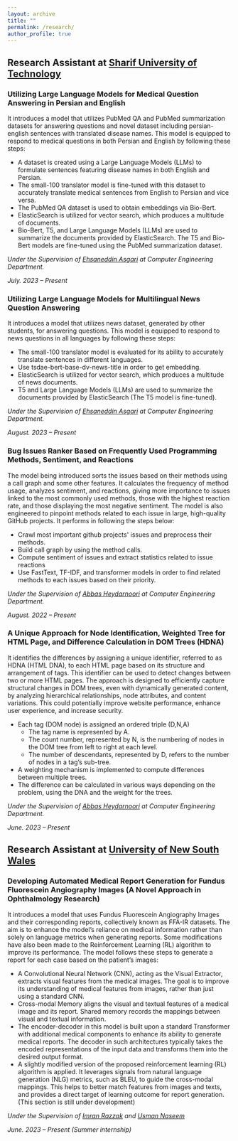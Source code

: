 ```yaml
---
layout: archive
title: ""
permalink: /research/
author_profile: true
---
```

## Research Assistant at [Sharif University of Technology](https://aut.ac.ir/)

### Utilizing Large Language Models for Medical Question Answering in Persian and English
It introduces a model that utilizes PubMed QA and PubMed summarization datasets for answering questions and novel dataset including persian-english sentences with translated disease names. This model is equipped to respond to medical questions in both Persian and English by following these steps:
- A dataset is created using a Large Language Models (LLMs) to formulate sentences featuring disease names in both English and Persian.
- The small-100 translator model is fine-tuned with this dataset to accurately translate medical sentences from English to Persian and vice versa.
- The PubMed QA dataset is used to obtain embeddings via Bio-Bert.
- ElasticSearch is utilized for vector search, which produces a multitude of documents.
- Bio-Bert, T5, and Large Language Models (LLMs) are used to summarize the documents provided by ElasticSearch. The T5 and Bio-Bert models are fine-tuned using the PubMed summarization dataset.

_Under the Supervision of  [Ehsaneddin Asgari](https://scholar.google.com/citations?user=lIVvIFsAAAAJ&hl=en) at Computer Engineering Department._

*July. 2023 – Present*


### Utilizing Large Language Models for Multilingual News Question Answering
It introduces a model that utilizes news dataset, generated by other students, for answering questions. This model is equipped to respond to news questions in all languages by following these steps:
- The small-100 translator model is evaluated for its ability to accurately translate sentences in different languages.
- Use tsdae-bert-base-dv-news-title in order to get embedding.
- ElasticSearch is utilized for vector search, which produces a multitude of news documents.
- T5 and Large Language Models (LLMs) are used to summarize the documents provided by ElasticSearch (The T5 model is fine-tuned).

_Under the Supervision of  [Ehsaneddin Asgari](https://scholar.google.com/citations?user=lIVvIFsAAAAJ&hl=en) at Computer Engineering Department._

*August. 2023 – Present*


###  Bug Issues Ranker Based on Frequently Used Programming Methods, Sentiment, and Reactions
The model being introduced sorts the issues based on their methods using a call graph and some other features.  It calculates the frequency of method usage, analyzes sentiment, and reactions, giving more importance to issues linked to the most commonly used methods, those with the highest reaction rate, and those displaying the most negative sentiment. The model is also engineered to pinpoint methods related to each issue in large, high-quality GitHub projects. It performs in following the steps below:

- Crawl most important github projects' issues and preprocess their methods.
- Build call graph by using the method calls.
- Compute sentiment of issues and extract statistics related to issue reactions
- Use FastText, TF-IDF, and transformer models in order to find related methods to each issues based on their priority.
  
_Under the Supervision of  [Abbas Heydarnoori](https://scholar.google.com/citations?user=s5vgK3kAAAAJ&hl=en) at Computer Engineering Department._  

*August. 2022 – Present*


### A Unique Approach for Node Identification, Weighted Tree for HTML Page, and Difference Calculation in DOM Trees (HDNA)
It identifies the differences by assigning a unique identifier, referred to as HDNA (HTML DNA), to each HTML page based on its structure and arrangement of tags. This identifier can be used to detect changes between two or more HTML pages. The approach is designed to efficiently capture structural changes in DOM trees, even with dynamically generated content, by analyzing hierarchical relationships, node attributes, and content variations. This could potentially improve website performance, enhance user experience, and increase security.

- Each tag (DOM node) is assigned an ordered triple (D,N,A)
  - The tag name is represented by A.
  - The count number, represented by N, is the numbering of nodes in the DOM tree from left to right at each level.
  - The number of descendants, represented by D, refers to the number of nodes in a tag’s sub-tree.
- A weighting mechanism is implemented to compute differences between multiple trees.
- The difference can be calculated in various ways depending on the problem, using the DNA and the weight for the trees.

_Under the Supervision of  [Abbas Heydarnoori](https://scholar.google.com/citations?user=s5vgK3kAAAAJ&hl=en) at Computer Engineering Department._

*June. 2023 – Present*


## Research Assistant at [University of New South Wales](https://www.unsw.edu.au/)


### Developing Automated Medical Report Generation for Fundus Fluorescein Angiography Images (A Novel Approach in Ophthalmology Research)
It introduces a model that uses Fundus Fluorescein Angiography Images and their corresponding reports, collectively known as FFA-IR datasets. The aim is to enhance the model’s reliance on medical information rather than solely on language metrics when generating reports. Some modifications have also been made to the Reinforcement Learning (RL) algorithm to improve its performance. The model follows these steps to generate a report for each case based on the patient’s images:

- A Convolutional Neural Network (CNN), acting as the Visual Extractor, extracts visual features from the medical images. The goal is to improve its understanding of medical features from images, rather than just using a standard CNN.
- Cross-modal Memory aligns the visual and textual features of a medical image and its report. Shared memory records the mappings between visual and textual information.
- The encoder-decoder in this model is built upon a standard Transformer with additional medical components to enhance its ability to generate medical reports. The decoder in such architectures typically takes the encoded representations of the input data and transforms them into the desired output format.
- A slightly modified version of the proposed reinforcement learning (RL) algorithm is applied. It leverages signals from natural language generation (NLG) metrics, such as BLEU, to guide the cross-modal mappings. This helps to better match features from images and texts, and provides a direct target of learning outcome for report generation. (This section is still under development)

_Under the Supervision of  [Imran Razzak](https://scholar.google.com/citations?user=GlXI4N8AAAAJ&hl=en) and [Usman Naseem](https://scholar.google.com/citations?user=61Ou1P8AAAAJ&hl=en)_

*June. 2023 – Present (Summer internship)*


